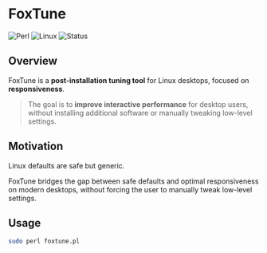 # FoxTune

![Perl](https://img.shields.io/badge/language-Perl-39457e)
![Linux](https://img.shields.io/badge/platform-Linux-blue)
![Status](https://img.shields.io/badge/status-Experimental-yellow)

## Overview

FoxTune is a **post-installation tuning tool** for Linux desktops, focused on **responsiveness**.  

> The goal is to **improve interactive performance** for desktop users, without installing additional software or manually tweaking low-level settings.

## Motivation

Linux defaults are safe but generic.

FoxTune bridges the gap between safe defaults and optimal responsiveness on modern desktops, without forcing the user to manually tweak low-level settings.

## Usage

```bash
sudo perl foxtune.pl
```
